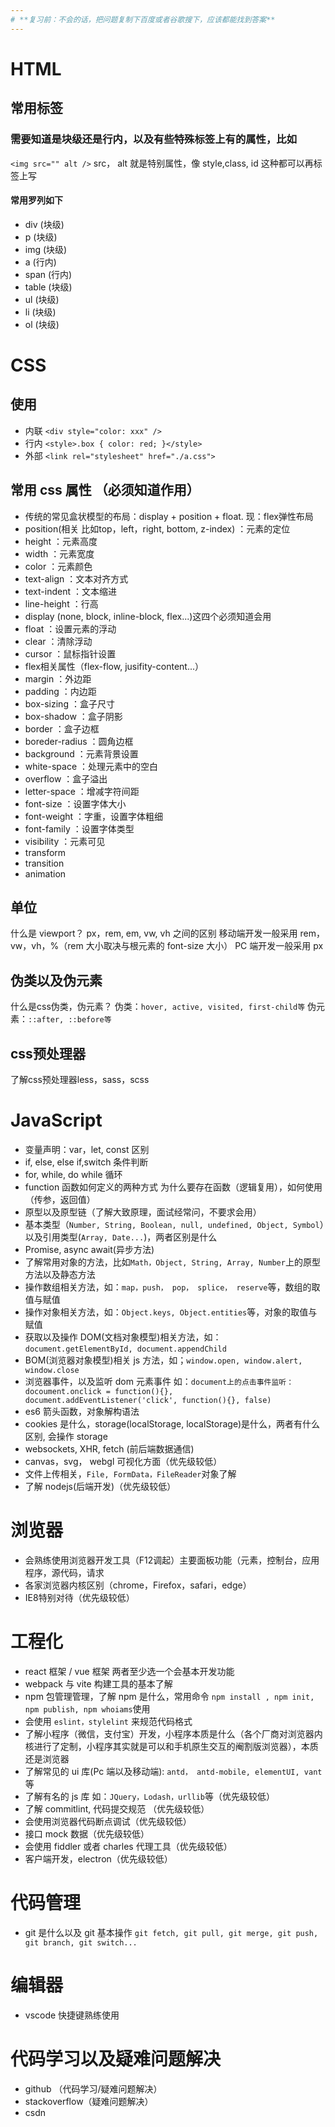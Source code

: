 ```yaml
---
# **复习前：不会的话，把问题复制下百度或者谷歌搜下，应该都能找到答案**
---
```


# HTML

## 常用标签

### 需要知道是块级还是行内，以及有些特殊标签上有的属性，比如

`<img src="" alt />` src， alt 就是特别属性，像 style,class, id 这种都可以再标签上写

#### 常用罗列如下

-   div (块级)
-   p (块级)
-   img (块级)
-   a (行内)
-   span (行内)
-   table (块级)
-   ul (块级)
-   li (块级)
-   ol (块级)

# CSS

## 使用

-   内联 `<div style="color: xxx" />`
-   行内 `<style>.box { color: red; }</style>`
-   外部 `<link rel="stylesheet" href="./a.css">`

## 常用 css 属性 （必须知道作用）

- 传统的常见盒状模型的布局：display + position + float. 现：flex弹性布局
- position(相关 比如top，left，right, bottom, z-index)  ：元素的定位
- height  ：元素高度
- width   ：元素宽度
- color    ：元素颜色
- text-align   ：文本对齐方式
- text-indent   ：文本缩进
- line-height   ：行高
- display (none, block, inline-block, flex...)这四个必须知道会用
- float    ：设置元素的浮动
- clear    ：清除浮动
- cursor   ：鼠标指针设置
- flex相关属性（flex-flow, jusifity-content...）
- margin    ：外边距
- padding   ：内边距
- box-sizing   ：盒子尺寸
- box-shadow    ：盒子阴影
- border       ：盒子边框
- boreder-radius    ：圆角边框
- background    ：元素背景设置
- white-space  ：处理元素中的空白
- overflow    ：盒子溢出
- letter-space   ：增减字符间距
- font-size     ：设置字体大小
- font-weight   ：字重，设置字体粗细
- font-family    ：设置字体类型
- visibility    ：元素可见
- transform
- transition
- animation
## 单位

什么是 viewport？
px，rem, em, vw, vh 之间的区别
移动端开发一般采用 rem，vw，vh，%（rem 大小取决与根元素的 font-size 大小）
PC 端开发一般采用 px

## 伪类以及伪元素
什么是css伪类，伪元素？
伪类：`hover, active, visited, first-child等`
伪元素：`::after, ::before等`

## css预处理器
了解css预处理器less，sass，scss

# JavaScript

-   变量声明：var，let, const 区别
-   if, else, else if,switch 条件判断
-   for, while, do while 循环
-   function 函数如何定义的两种方式 为什么要存在函数（逻辑复用），如何使用（传参，返回值）
-   原型以及原型链（了解大致原理，面试经常问，不要求会用）
-   基本类型（`Number, String, Boolean, null, undefined, Object, Symbol`）以及引用类型(`Array, Date...`)，两者区别是什么
-   Promise, async await(异步方法)
-   了解常用对象的方法，比如`Math，Object, String, Array, Number`上的原型方法以及静态方法
-   操作数组相关方法，如：`map，push， pop， splice， reserve`等，数组的取值与赋值
-   操作对象相关方法，如：`Object.keys, Object.entities`等，对象的取值与赋值
-   获取以及操作 DOM(文档对象模型)相关方法，如：`document.getElementById, document.appendChild`
-   BOM(浏览器对象模型)相关 js 方法，如；`window.open, window.alert, window.close`
-   浏览器事件，以及监听 dom 元素事件 如：`document上的点击事件监听： docoument.onclick = function(){}, document.addEventListener('click', function(){}, false)`
-   es6 箭头函数，对象解构语法
-   cookies 是什么，storage(localStorage, localStorage)是什么，两者有什么区别, 会操作 storage
-   websockets, XHR, fetch (前后端数据通信)
-   canvas，svg， webgl 可视化方面（优先级较低）
-   文件上传相关，`File, FormData，FileReader`对象了解
-   了解 nodejs(后端开发)（优先级较低）

# 浏览器
- 会熟练使用浏览器开发工具（F12调起）主要面板功能（元素，控制台，应用程序，源代码，请求
- 各家浏览器内核区别（chrome，Firefox，safari，edge）
- IE8特别对待（优先级较低）

# 工程化 

-   react 框架 / vue 框架 两者至少选一个会基本开发功能
-   webpack 与 vite 构建工具的基本了解
-   npm 包管理管理，了解 npm 是什么，常用命令 `npm install , npm init, npm publish, npm whoiams`使用
-   会使用 `eslint，stylelint` 来规范代码格式
-   了解小程序（微信，支付宝）开发，小程序本质是什么（各个厂商对浏览器内核进行了定制，小程序其实就是可以和手机原生交互的阉割版浏览器），本质还是浏览器
-   了解常见的 ui 库(Pc 端以及移动端): `antd， antd-mobile, elementUI, vant`等
-   了解有名的 js 库 如：`JQuery，Lodash，urllib`等（优先级较低）
-   了解 commitlint, 代码提交规范 （优先级较低）
-   会使用浏览器代码断点调试（优先级较低）
-   接口 mock 数据（优先级较低）
-   会使用 fiddler 或者 charles 代理工具（优先级较低）
-   客户端开发，electron（优先级较低）

# 代码管理

-   git 是什么以及 git 基本操作 `git fetch, git pull, git merge, git push, git branch, git switch...`

# 编辑器

-   vscode 快捷键熟练使用

# 代码学习以及疑难问题解决

- github （代码学习/疑难问题解决）
- stackoverflow（疑难问题解决）
- csdn
